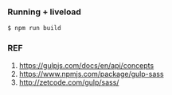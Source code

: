 ### Running + liveload
```
$ npm run build
```

### REF
1.  https://gulpjs.com/docs/en/api/concepts
2.  https://www.npmjs.com/package/gulp-sass
3.  http://zetcode.com/gulp/sass/
